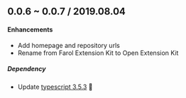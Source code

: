 ## 0.0.6 ~ 0.0.7 / 2019.08.04

#### Enhancements

- Add homepage and repository urls
- Rename from Farol Extension Kit to Open Extension Kit

##### Dependency

- Update [typescript 3.5.3](https://github.com/microsoft/TypeScript/releases) 🚀
